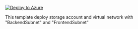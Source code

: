 [![Deploy to Azure](http://azuredeploy.net/deploybutton.png)](https://portal.azure.com/#create/Microsoft.Template/uri/https%3A%2F%2Fraw.githubusercontent.com%2Fnerwoolf%2Fazure_arm%2Fvnet-and-storaccount%2Fmaster%2Fazuredeploy.json) </br>

 This template deploy storage account and virtual network with "BackendSubnet" and "FrontendSubnet"